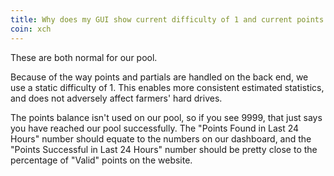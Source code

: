 ```yaml
---
title: Why does my GUI show current difficulty of 1 and current points balance of 9999?
coin: xch
---
```


These are both normal for our pool.

Because of the way points and partials are handled on the back end, we use a static difficulty of 1. This enables more consistent estimated statistics, and does not adversely affect farmers' hard drives.

The points balance isn't used on our pool, so if you see 9999, that just says you have reached our pool successfully. The "Points Found in Last 24 Hours" number should equate to the numbers on our dashboard, and the "Points Successful in Last 24 Hours" number should be pretty close to the percentage of "Valid" points on the website.
